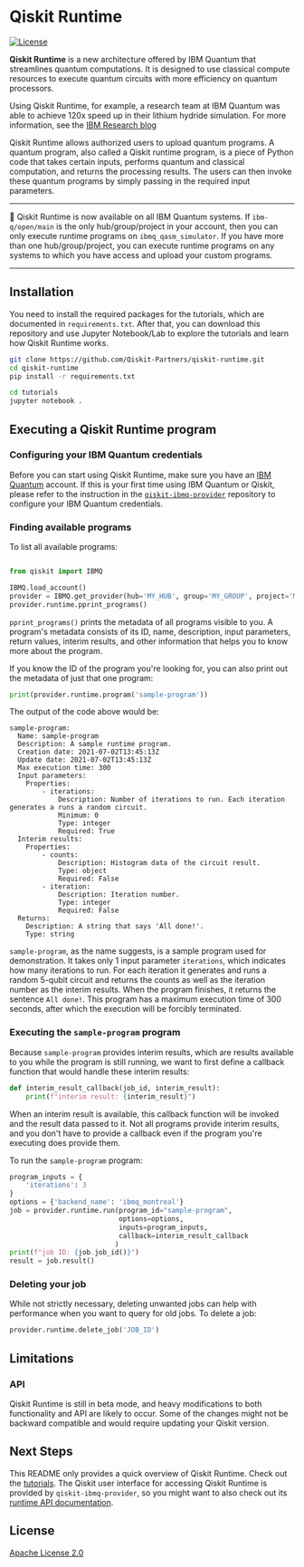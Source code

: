 # Qiskit Runtime

[![License](https://img.shields.io/github/license/Qiskit/qiskit-terra.svg?style=popout-square)](https://opensource.org/licenses/Apache-2.0)

**Qiskit Runtime** is a new architecture offered by IBM Quantum that streamlines quantum computations.
It is designed to use classical compute resources to execute quantum circuits with more efficiency on quantum processors.

Using Qiskit Runtime, for example, a research team at IBM Quantum was able to achieve 120x speed 
up in their lithium hydride simulation. For more information, see the 
[IBM Research blog](https://research.ibm.com/blog/120x-quantum-speedup) 

Qiskit Runtime allows authorized users to upload quantum programs. A quantum program, also called a 
Qiskit runtime program, is a piece of Python code that takes certain inputs, performs
quantum and classical computation, and returns the processing results. The users can then 
invoke these quantum programs by simply passing in the required input parameters.

---
:rocket: Qiskit Runtime is now available on all IBM Quantum systems. If `ibm-q/open/main` is the 
only hub/group/project in your account, then you can only execute runtime programs on 
`ibmq_qasm_simulator`. If you have more than one hub/group/project, you can execute runtime programs
on any systems to which you have access and upload your custom programs.

---

## Installation

You need to install the required packages for the tutorials, which are documented in `requirements.txt`.
After that, you can download this repository and use Jupyter Notebook/Lab to explore the 
tutorials and learn how Qiskit Runtime works.

```bash
git clone https://github.com/Qiskit-Partners/qiskit-runtime.git
cd qiskit-runtime
pip install -r requirements.txt

cd tutorials
jupyter notebook .
```

## Executing a Qiskit Runtime program

### Configuring your IBM Quantum credentials

Before you can start using Qiskit Runtime, make sure you have an [IBM Quantum](https://quantum-computing.ibm.com)
account. If this is 
your first time using IBM Quantum or Qiskit, please refer to the instruction in the 
[`qiskit-ibmq-provider`](https://github.com/Qiskit/qiskit-ibmq-provider#configure-your-ibm-quantum-experience-credentials)
repository to configure your IBM Quantum credentials.

### Finding available programs

To list all available programs:

```python

from qiskit import IBMQ

IBMQ.load_account()
provider = IBMQ.get_provider(hub='MY_HUB', group='MY_GROUP', project='MY_PROJECT')
provider.runtime.pprint_programs()
```

`pprint_programs()` prints the metadata of all programs visible to you. A program's metadata 
consists of its ID, name, description, input parameters, return values, interim results, and 
other information that helps you to know more about the program.

If you know the ID of the program you're looking for, you can also print out the metadata of just 
that one program:

```python
print(provider.runtime.program('sample-program'))
```

The output of the code above would be:

```
sample-program:
  Name: sample-program
  Description: A sample runtime program.
  Creation date: 2021-07-02T13:45:13Z
  Update date: 2021-07-02T13:45:13Z
  Max execution time: 300
  Input parameters:
    Properties:
        - iterations:
            Description: Number of iterations to run. Each iteration generates a runs a random circuit.
            Minimum: 0
            Type: integer
            Required: True
  Interim results:
    Properties:
        - counts:
            Description: Histogram data of the circuit result.
            Type: object
            Required: False
        - iteration:
            Description: Iteration number.
            Type: integer
            Required: False
  Returns:
    Description: A string that says 'All done!'.
    Type: string
```

`sample-program`, as the name suggests, is a sample program used for demonstration. 
It takes only 1 input parameter `iterations`, which indicates how many iterations to run. 
For each iteration it generates and runs a random 5-qubit circuit and returns the counts as well 
as the iteration number as the interim results. When the program finishes, it returns the sentence 
`All done!`. This program has a maximum execution time of 300 seconds, after which the execution will
be forcibly terminated.  

### Executing the `sample-program` program

Because `sample-program` provides interim results, which are results available to you while the program is
still running, we want to first define a callback function that would handle these interim results:

```python
def interim_result_callback(job_id, interim_result):
    print(f"interim result: {interim_result}")
``` 

When an interim result is available, this callback function will be invoked and the result data passed to it.
Not all programs provide interim results, and you don't have to provide a callback even if the program you're 
executing does provide them.

To run the `sample-program` program:

```python
program_inputs = {
    'iterations': 3
}
options = {'backend_name': 'ibmq_montreal'}
job = provider.runtime.run(program_id="sample-program",
                           options=options,
                           inputs=program_inputs,
                           callback=interim_result_callback
                          )
print(f"job ID: {job.job_id()}")
result = job.result()
```

### Deleting your job

While not strictly necessary, deleting unwanted jobs can help with performance when you want to query
for old jobs. To delete a job:

```python
provider.runtime.delete_job('JOB_ID')
```

## Limitations

### API

Qiskit Runtime is still in beta mode, and heavy modifications to both functionality and API 
are likely to occur. Some of the changes might not be backward compatible and would require updating
your Qiskit version.

## Next Steps

This README only provides a quick overview of Qiskit Runtime. Check out the 
[tutorials](https://github.com/Qiskit-Partners/qiskit-runtime/tree/main/tutorials).
The Qiskit user interface for accessing Qiskit Runtime is provided by `qiskit-ibmq-provider`, so you
might want to also check out its [runtime API documentation](https://qiskit.org/documentation/apidoc/ibmq_runtime.html).

## License

[Apache License 2.0](LICENSE.txt)
